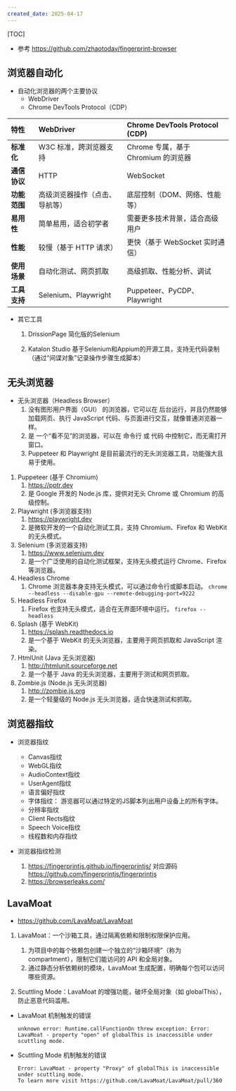 ```yaml
---
created_date: 2025-04-17
---
```


[TOC]

- 参考 https://github.com/zhaotoday/fingerprint-browser

## 浏览器自动化

- 自动化浏览器的两个主要协议
  - WebDriver
  - Chrome DevTools Protocol（CDP）

| 特性 | WebDriver | Chrome DevTools Protocol (CDP) |
| :----------- | :----------------------------- | :---------------------------------- |
| **标准化** | W3C 标准，跨浏览器支持 | Chrome 专属，基于 Chromium 的浏览器 |
| **通信协议** | HTTP | WebSocket |
| **功能范围** | 高级浏览器操作（点击、导航等） | 底层控制（DOM、网络、性能等） |
| **易用性** | 简单易用，适合初学者 | 需要更多技术背景，适合高级用户 |
| **性能** | 较慢（基于 HTTP 请求） | 更快（基于 WebSocket 实时通信） |
| **使用场景** | 自动化测试、网页抓取 | 高级抓取、性能分析、调试 |
| **工具支持** | Selenium、Playwright | Puppeteer、PyCDP、Playwright |

- 其它工具
  1. DrissionPage 简化版的Selenium

  4. Katalon Studio 基于Selenium和Appium的开源工具，支持无代码录制（通过“间谍对象”记录操作步骤生成脚本）

## 无头浏览器

- 无头浏览器（Headless Browser）
  1. 没有图形用户界面（GUI） 的浏览器，它可以在 后台运行，并且仍然能够加载网页、执行 JavaScript 代码、与页面进行交互，就像普通浏览器一样。
  2. 是 一个“看不见”的浏览器，可以在 命令行 或 代码 中控制它，而无需打开窗口。
  3. Puppeteer 和 Playwright 是目前最流行的无头浏览器工具，功能强大且易于使用。

1. Puppeteer (基于 Chromium)
   1. https://pptr.dev
   2. 是 Google 开发的 Node.js 库，提供对无头 Chrome 或 Chromium 的高级控制。
2. Playwright (多浏览器支持)
   1. https://playwright.dev
   2. 是微软开发的一个自动化测试工具，支持 Chromium、Firefox 和 WebKit 的无头模式。
3. Selenium (多浏览器支持)
   1. https://www.selenium.dev
   2. 是一个广泛使用的自动化测试框架，支持无头模式运行 Chrome、Firefox 等浏览器。
4. Headless Chrome
   1. Chrome 浏览器本身支持无头模式，可以通过命令行或脚本启动。 `chrome --headless --disable-gpu --remote-debugging-port=9222`
5. Headless Firefox
   1. Firefox 也支持无头模式，适合在无界面环境中运行。 `firefox --headless`
6. Splash (基于 WebKit)
   1. https://splash.readthedocs.io
   2. 是一个基于 WebKit 的无头浏览器，主要用于网页抓取和 JavaScript 渲染。
7. HtmlUnit (Java 无头浏览器)
   1. http://htmlunit.sourceforge.net
   2. 是一个基于 Java 的无头浏览器，主要用于测试和网页抓取。
8. Zombie.js (Node.js 无头浏览器)
   1. http://zombie.js.org
   2. 是一个轻量级的 Node.js 无头浏览器，适合快速测试和抓取。

## 浏览器指纹

- 浏览器指纹

  - Canvas指纹
  - WebGL指纹
  - AudioContext指纹
  - UserAgent指纹
  - 语言偏好指纹
  - 字体指纹： 游览器可以通过特定的JS脚本列出用户设备上的所有字体。
  - 分辨率指纹
  - Client Rects指纹
  - Speech Voice指纹
  - 线程数和内存指纹

- 浏览器指纹检测

  1. https://fingerprintjs.github.io/fingerprintjs/ 对应源码 https://github.com/fingerprintjs/fingerprintjs
  2. https://browserleaks.com/

## LavaMoat

- https://github.com/LavaMoat/LavaMoat

1. LavaMoat：一个沙箱工具，通过隔离依赖和限制权限保护应用。

   1. 为项目中的每个依赖包创建一个独立的“沙箱环境”（称为 compartment），限制它们能访问的 API 和全局对象。
   2. 通过静态分析依赖树的模块，LavaMoat 生成配置，明确每个包可以访问哪些资源。

2. Scuttling Mode：LavaMoat 的增强功能，破坏全局对象（如 globalThis），防止恶意代码滥用。

- LavaMoat 机制触发的错误

  ```log
  unknown error: Runtime.callFunctionOn threw exception: Error: LavaMoat - property "open" of globalThis is inaccessible under scuttling mode.
  ```

- Scuttling Mode 机制触发的错误

  ```log
  Error: LavaMoat - property "Proxy" of globalThis is inaccessible under scuttling mode.
  To learn more visit https://github.com/LavaMoat/LavaMoat/pull/360
  ```

